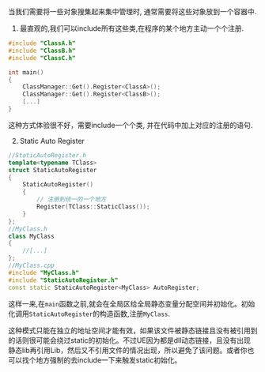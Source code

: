 当我们需要将一些对象搜集起来集中管理时, 通常需要将这些对象放到一个容器中.

1. 最直观的,我们可以include所有这些类,在程序的某个地方主动一个个注册.
```c++
#include "ClassA.h"
#include "ClassB.h"
#include "ClassC.h"

int main()
{
    ClassManager::Get().Register<ClassA>();
    ClassManager::Get().Register<ClassB>();
    [...]
}
```
这种方式体验很不好，需要include一个个类, 并在代码中加上对应的注册的语句.

2. Static Auto Register
```c++
//StaticAutoRegister.h
template<typename TClass>
struct StaticAutoRegister
{
	StaticAutoRegister()
	{
        // 注册到统一的一个地方
		Register(TClass::StaticClass());
	}
};
//MyClass.h
class MyClass
{
    //[...]
};
//MyClass.cpp
#include "MyClass.h"
#include "StaticAutoRegister.h"
const static StaticAutoRegister<MyClass> AutoRegister;
```
这样一来,在`main`函数之前,就会在全局区给全局静态变量分配空间并初始化。初始化调用`StaticAutoRegister`的构造函数,注册`MyClass`.

这种模式只能在独立的地址空间才能有效，如果该文件被静态链接且没有被引用到的话则很可能会绕过static的初始化。不过UE因为都是dll动态链接，且没有出现静态lib再引用Lib，然后又不引用文件的情况出现，所以避免了该问题。或者你也可以找个地方强制的去include一下来触发static初始化。